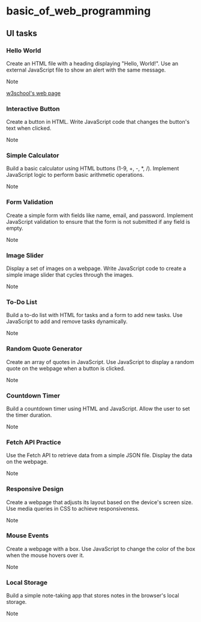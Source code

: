 # basic_of_web_programming

## UI tasks

### Hello World

Create an HTML file with a heading displaying "Hello, World!".
Use an external JavaScript file to show an alert with the same message.

> [!NOTE]
> [w3school's web page](https://www.w3schools.com/)

### Interactive Button

Create a button in HTML.
Write JavaScript code that changes the button's text when clicked.

> [!NOTE]
> 

### Simple Calculator

Build a basic calculator using HTML buttons (1-9, +, -, *, /).
Implement JavaScript logic to perform basic arithmetic operations.

> [!NOTE]
>

### Form Validation

Create a simple form with fields like name, email, and password.
Implement JavaScript validation to ensure that the form is not submitted if any field is empty.

> [!NOTE]
>

### Image Slider

Display a set of images on a webpage.
Write JavaScript code to create a simple image slider that cycles through the images.


> [!NOTE]
>

### To-Do List

Build a to-do list with HTML for tasks and a form to add new tasks.
Use JavaScript to add and remove tasks dynamically.

> [!NOTE]
>

### Random Quote Generator

Create an array of quotes in JavaScript.
Use JavaScript to display a random quote on the webpage when a button is clicked.

> [!NOTE]
>

### Countdown Timer

Build a countdown timer using HTML and JavaScript.
Allow the user to set the timer duration.

> [!NOTE]
>

### Fetch API Practice

Use the Fetch API to retrieve data from a simple JSON file.
Display the data on the webpage.

> [!NOTE]
>

### Responsive Design

Create a webpage that adjusts its layout based on the device's screen size.
Use media queries in CSS to achieve responsiveness.

> [!NOTE]
>

### Mouse Events

Create a webpage with a box.
Use JavaScript to change the color of the box when the mouse hovers over it.

> [!NOTE]
>

### Local Storage

Build a simple note-taking app that stores notes in the browser's local storage.

> [!NOTE]
>